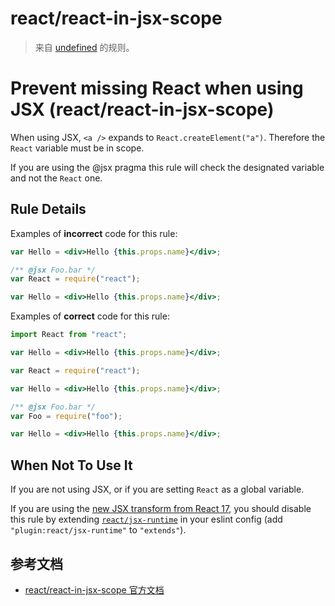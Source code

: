 # react/react-in-jsx-scope

> 来自 [undefined](undefined) 的规则。

# Prevent missing React when using JSX (react/react-in-jsx-scope)

When using JSX, `<a />` expands to `React.createElement("a")`. Therefore the `React` variable must be in scope.

If you are using the @jsx pragma this rule will check the designated variable and not the `React` one.

## Rule Details

Examples of **incorrect** code for this rule:

```jsx
var Hello = <div>Hello {this.props.name}</div>;
```

```jsx
/** @jsx Foo.bar */
var React = require("react");

var Hello = <div>Hello {this.props.name}</div>;
```

Examples of **correct** code for this rule:

```jsx
import React from "react";

var Hello = <div>Hello {this.props.name}</div>;
```

```jsx
var React = require("react");

var Hello = <div>Hello {this.props.name}</div>;
```

```jsx
/** @jsx Foo.bar */
var Foo = require("foo");

var Hello = <div>Hello {this.props.name}</div>;
```

## When Not To Use It

If you are not using JSX, or if you are setting `React` as a global variable.

If you are using the [new JSX transform from React 17](https://reactjs.org/blog/2020/09/22/introducing-the-new-jsx-transform.html#removing-unused-react-imports), you should disable this rule by extending [`react/jsx-runtime`](https://github.com/yannickcr/eslint-plugin-react/blob/HEAD/index.js#L163-L176) in your eslint config (add `"plugin:react/jsx-runtime"` to `"extends"`).

## 参考文档

- [react/react-in-jsx-scope 官方文档](https://github.com/yannickcr/eslint-plugin-react/blob/HEAD/docs/rules/react-in-jsx-scope.md)
